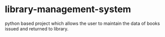 # library-management-system
python based project which allows the user to maintain the data of books issued and returned to library.
